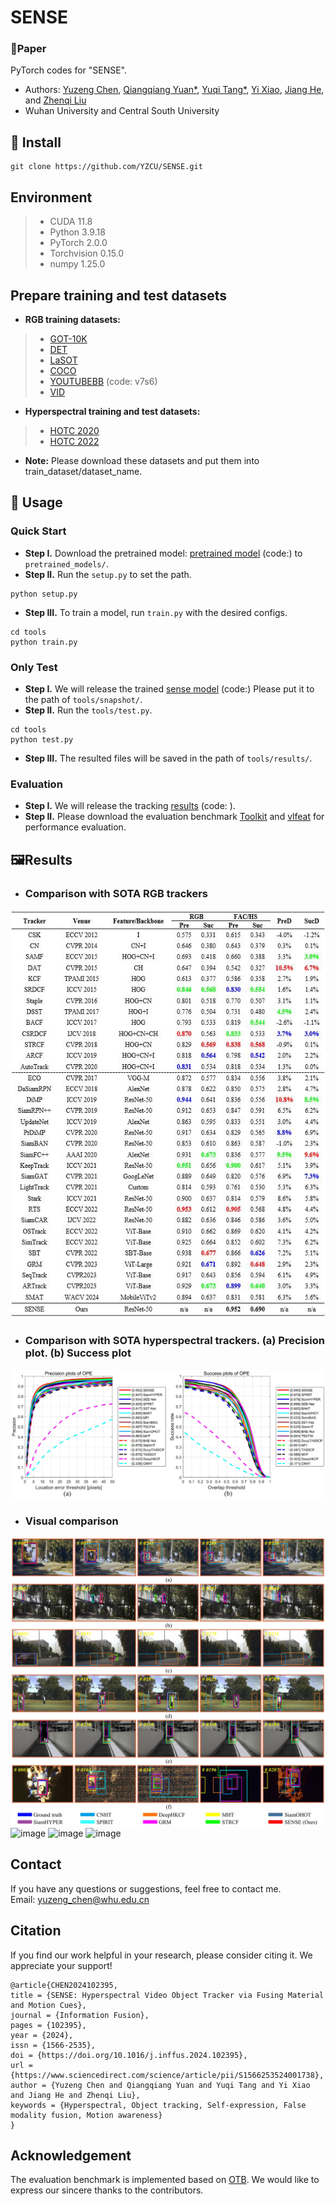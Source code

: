 # SENSE
### 📖**Paper**

PyTorch codes for "SENSE".

- Authors: [Yuzeng Chen](https://github.com/YZCU/), [Qiangqiang Yuan*](http://qqyuan.users.sgg.whu.edu.cn/), [Yuqi Tang*](https://faculty.csu.edu.cn/yqtang/zh_CN/index.htm), [Yi Xiao](https://xy-boy.github.io/), [Jiang He](https://jianghe96.github.io/), and [Zhenqi Liu](http://ai.swu.edu.cn/info/1067/2670.htm)
- Wuhan University and Central South University


 
## 🧩 Install
```
git clone https://github.com/YZCU/SENSE.git
```

## Environment
 > * CUDA 11.8
 > * Python 3.9.18
 > * PyTorch 2.0.0
 > * Torchvision 0.15.0
 > * numpy 1.25.0 
 
## Prepare training and test datasets
- **RGB training datasets:**
 > * [GOT-10K](http://got-10k.aitestunion.com/downloads)
 > * [DET](http://image-net.org/challenges/LSVRC/2017/)
 > * [LaSOT](https://cis.temple.edu/lasot/)
 > * [COCO](http://cocodataset.org)
 > * [YOUTUBEBB](https://pan.baidu.com/s/1gQKmi7o7HCw954JriLXYvg) (code: v7s6)
 > * [VID](http://image-net.org/challenges/LSVRC/2017/)

-  **Hyperspectral training and test datasets:**
 > * [HOTC 2020](https://www.hsitracking.com/hot2020/)
 > * [HOTC 2022](https://www.hsitracking.com/hot2022/)

- **Note:** Please download these datasets and put them into train_dataset/dataset_name.

## 🧩 Usage
### Quick Start
- **Step I.**  Download the pretrained model: [pretrained model](https://pan.baidu.com/s/1ZW61I7tCe2KTaTwWzaxy0w) (code:) to `pretrained_models/`.
- **Step II.**  Run the `setup.py` to set the path.
```
python setup.py
```
- **Step III.**  To train a model, run `train.py` with the desired configs.
```
cd tools
python train.py
```
### Only Test
- **Step I.**  We will release the trained [sense model](https://) (code:) Please put it to the path of `tools/snapshot/`.
- **Step II.**  Run the `tools/test.py`.
```
cd tools
python test.py
```
- **Step III.**  The resulted files will be saved in the path of `tools/results/`.
### Evaluation
- **Step I.**  We will release the tracking [results](https://) (code: ).
- **Step II.**  Please download the evaluation benchmark [Toolkit](http://cvlab.hanyang.ac.kr/tracker_benchmark/) and [vlfeat](http://www.vlfeat.org/index.html) for performance evaluation.


## 🖼Results
- ### Comparison with SOTA RGB trackers
 ![image](/fig/table1.jpg)
 
- ### Comparison with SOTA hyperspectral trackers. (a) Precision plot. (b) Success plot
 ![image](/fig/fig17.jpg)

- ### Visual comparison
 ![image](/fig/fig20.jpg) 
 ![image](/fig/bus2.gif)
 ![image](/fig/student.gif)
 ![image](/fig/car3.gif)
## Contact
If you have any questions or suggestions, feel free to contact me.  
Email: yuzeng_chen@whu.edu.cn

## Citation
If you find our work helpful in your research, please consider citing it. We appreciate your support!
``` 
@article{CHEN2024102395,
title = {SENSE: Hyperspectral Video Object Tracker via Fusing Material and Motion Cues},
journal = {Information Fusion},
pages = {102395},
year = {2024},
issn = {1566-2535},
doi = {https://doi.org/10.1016/j.inffus.2024.102395},
url = {https://www.sciencedirect.com/science/article/pii/S1566253524001738},
author = {Yuzeng Chen and Qiangqiang Yuan and Yuqi Tang and Yi Xiao and Jiang He and Zhenqi Liu},
keywords = {Hyperspectral, Object tracking, Self-expression, False modality fusion, Motion awareness}
}
```
## Acknowledgement
The evaluation benchmark is implemented based on [OTB](http://cvlab.hanyang.ac.kr/tracker_benchmark/). We would like to express our sincere thanks to the contributors.

